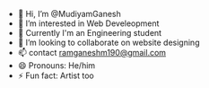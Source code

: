 - 👋 Hi, I’m @MudiyamGanesh
- 👀 I’m interested in Web Develeopment
- 🌱 Currently I'm an Engineering student
- 💞️ I’m looking to collaborate on website designing
- 📫 contact ramganeshm190@gmail.com
- 😄 Pronouns: He/him
- ⚡ Fun fact: Artist too

<!---
MudiyamGanesh/MudiyamGanesh is a ✨ special ✨ repository because its `README.md` (this file) appears on your GitHub profile.
You can click the Preview link to take a look at your changes.
--->
